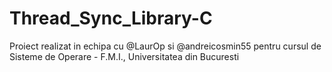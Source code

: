 # Thread_Sync_Library-C

Proiect realizat in echipa cu @LaurOp si @andreicosmin55 pentru cursul de Sisteme de Operare - F.M.I., Universitatea din Bucuresti
